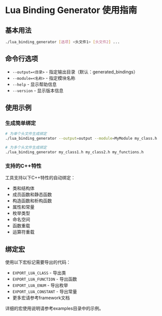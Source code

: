 # Lua Binding Generator 使用指南

## 基本用法

```bash
./lua_binding_generator [选项] <头文件1> [头文件2] ...
```

## 命令行选项

- `--output=<目录>` - 指定输出目录（默认：generated_bindings）
- `--module=<名称>` - 指定模块名称
- `--help` - 显示帮助信息
- `--version` - 显示版本信息

## 使用示例

### 生成简单绑定
```bash
# 为单个头文件生成绑定
./lua_binding_generator --output=output --module=MyModule my_class.h

# 为多个头文件生成绑定
./lua_binding_generator my_class1.h my_class2.h my_functions.h
```

### 支持的C++特性

工具支持以下C++特性的自动绑定：
- 类和结构体
- 成员函数和静态函数
- 构造函数和析构函数
- 属性和常量
- 枚举类型
- 命名空间
- 函数重载
- 运算符重载

## 绑定宏

使用以下宏标记需要导出的代码：

- `EXPORT_LUA_CLASS` - 导出类
- `EXPORT_LUA_FUNCTION` - 导出函数
- `EXPORT_LUA_ENUM` - 导出枚举
- `EXPORT_LUA_CONSTANT` - 导出常量
- 更多宏请参考framework文档

详细的宏使用说明请参考examples目录中的示例。